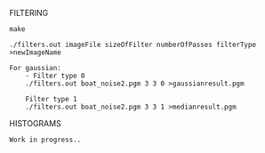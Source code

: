FILTERING

	make

	./filters.out imageFile sizeOfFilter numberOfPasses filterType >newImageName

	For gaussian:
		- Filter type 0
		./filters.out boat_noise2.pgm 3 3 0 >gaussianresult.pgm

		Filter type 1
		./filters.out boat_noise2.pgm 3 3 1 >medianresult.pgm



HISTOGRAMS

	Work in progress..